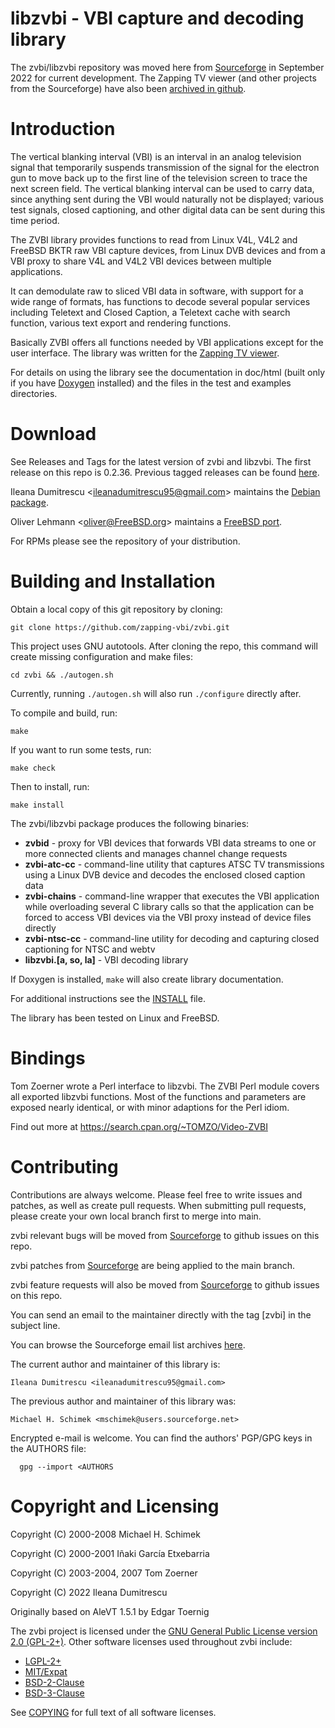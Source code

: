 
  libzvbi - VBI capture and decoding library
  ==========================================

  The zvbi/libzvbi repository was moved here from [Sourceforge](https://sourceforge.net/projects/zapping) in September 2022 for current development. The Zapping TV viewer (and other projects from the Sourceforge) have also been [archived in github](https://github.com/zapping-vbi/vbi-archive).



  Introduction
  ============

  The vertical blanking interval (VBI) is an interval in an analog
  television signal that temporarily suspends transmission of the
  signal for the electron gun to move back up to the first line of the
  television screen to trace the next screen field. The vertical
  blanking interval can be used to carry data, since anything sent
  during the VBI would naturally not be displayed; various test
  signals, closed captioning, and other digital data can be sent
  during this time period.

  The ZVBI library provides functions to read from Linux V4L, V4L2 and
  FreeBSD BKTR raw VBI capture devices, from Linux DVB devices and
  from a VBI proxy to share V4L and V4L2 VBI devices between multiple
  applications.

  It can demodulate raw to sliced VBI data in software, with support
  for a wide range of formats, has functions to decode several popular
  services including Teletext and Closed Caption, a Teletext cache
  with search function, various text export and rendering functions.

  Basically ZVBI offers all functions needed by VBI applications
  except for the user interface. The library was written for the
  [Zapping TV viewer](https://zapping.sourceforge.net).

  For details on using the library see the documentation in doc/html
  (built only if you have [Doxygen](https://www.doxygen.org/) installed)
  and the files in the test and examples directories.

  Download
  ========

  See Releases and Tags for the latest version of zvbi and libzvbi. The first release on this repo is 0.2.36. Previous tagged releases can be found [here](https://github.com/zapping-vbi/vbi-archive).

  Ileana Dumitrescu \<ileanadumitrescu95@gmail.com\> maintains the [Debian package](https://packages.debian.org/source/zvbi).

  Oliver Lehmann \<oliver@FreeBSD.org\> maintains a [FreeBSD port](https://www.freebsd.org/cgi/ports.cgi?query=libzvbi).

  For RPMs please see the repository of your distribution.


  Building and Installation
  =========================

  Obtain a local copy of this git repository by cloning:

    git clone https://github.com/zapping-vbi/zvbi.git
  
  This project uses GNU autotools. After cloning the repo, this command will create missing configuration and make files:
  
    cd zvbi && ./autogen.sh

  Currently, running `./autogen.sh` will also run `./configure` directly after.

  To compile and build, run:
  
    make
  
  If you want to run some tests, run:
  
    make check
  
  Then to install, run:
  
    make install

  The zvbi/libzvbi package produces the following binaries:
  
  * **zvbid** - proxy for VBI devices that forwards VBI data streams to one or more connected clients and manages channel change requests
  * **zvbi-atc-cc** - command-line utility that captures ATSC TV transmissions using a Linux DVB device and decodes the enclosed closed caption data
  * **zvbi-chains** - command-line wrapper that executes the VBI application while overloading several C library calls so that the application can be forced to access VBI devices via the VBI proxy instead of device files directly
  * **zvbi-ntsc-cc** - command-line utility for decoding and capturing closed captioning for NTSC and webtv
  * **libzvbi.[a, so, la]** - VBI decoding library
  
  If Doxygen is installed, `make` will also create library documentation.
  
  For additional instructions see the [INSTALL](https://github.com/zapping-vbi/zvbi/blob/main/INSTALL) file.

  The library has been tested on Linux and FreeBSD.

  Bindings
  ========

  Tom Zoerner wrote a Perl interface to libzvbi. The ZVBI Perl module
  covers all exported libzvbi functions. Most of the functions and
  parameters are exposed nearly identical, or with minor adaptions for
  the Perl idiom.

  Find out more at https://search.cpan.org/~TOMZO/Video-ZVBI

  Contributing
  ============

  Contributions are always welcome. Please feel free to write issues and patches, as well as create pull requests. When submitting pull requests, please create your own local branch first to merge into main.
  
  zvbi relevant bugs will be moved from [Sourceforge](https://sourceforge.net/p/zapping/bugs/) to github issues on this repo.

  zvbi patches from [Sourceforge](https://sourceforge.net/p/zapping/patches/) are being applied to the main branch.

  zvbi feature requests will also be moved from [Sourceforge](https://sourceforge.net/p/zapping/feature-requests/) to github issues on this repo.

  You can send an email to the maintainer directly with the tag \[zvbi\] in the subject line.

  You can browse the Sourceforge email list archives [here](http://sourceforge.net/mailarchive/forum.php?forum_name=zapping-misc).

  The current author and maintainer of this library is:

    Ileana Dumitrescu <ileanadumitrescu95@gmail.com>
  
  The previous author and maintainer of this library was:

    Michael H. Schimek <mschimek@users.sourceforge.net>

  Encrypted e-mail is welcome. You can find the authors' PGP/GPG keys in the
  AUTHORS file:

      gpg --import <AUTHORS


  Copyright and Licensing
  =======================

  Copyright (C) 2000-2008 Michael H. Schimek

  Copyright (C) 2000-2001 Iñaki García Etxebarria

  Copyright (C) 2003-2004, 2007 Tom Zoerner

  Copyright (C) 2022 Ileana Dumitrescu

  Originally based on AleVT 1.5.1 by Edgar Toernig

  The zvbi project is licensed under the [GNU General Public License version 2.0 (GPL-2+)](https://www.gnu.org/licenses/old-licenses/gpl-2.0.html). Other software licenses used throughout zvbi include:
  
  * [LGPL-2+](https://www.gnu.org/licenses/old-licenses/lgpl-2.1.html)
  * [MIT/Expat](https://opensource.org/licenses/MIT)
  * [BSD-2-Clause](https://opensource.org/licenses/BSD-2-Clause)
  * [BSD-3-Clause](https://opensource.org/licenses/BSD-3-Clause)
  
  See [COPYING](https://github.com/zapping-vbi/zvbi/blob/main/COPYING.md) for full text of all software licenses.
